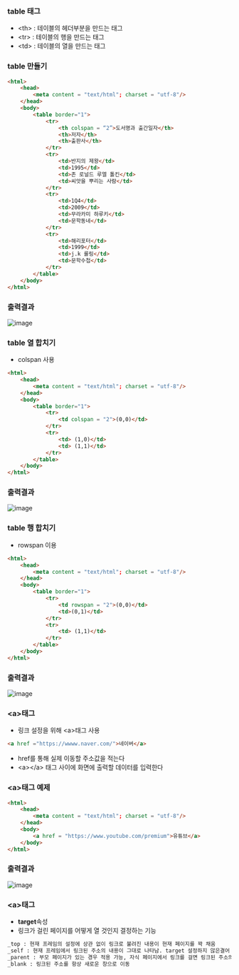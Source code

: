 ### table 태그 

- \<th> : 테이블의 헤더부분을 만드는 태그
- \<tr>	: 테이블의 행을 만드는 태그
- \<td>	: 테이블의 열을 만드는 태그

### table 만들기
```html
<html>
    <head>
        <meta content = "text/html"; charset = "utf-8"/>
    </head>
    <body>
        <table border="1">
            <tr>
                <th colspan = “2”>도서명과 출간일자</th>
                <th>저자</th>
                <th>출판사</th>
            </tr>
            <tr>
                <td>반지의 제왕</td>
                <td>1995</td>
                <td>존 로널드 루엘 톨킨</td>
                <td>씨앗을 뿌리는 사람</td>
            </tr>
            <tr>
                <td>1Q4</td>
                <td>2009</td>
                <td>무라카미 하루키</td>
                <td>문학동네</td>
            </tr>
            <tr>
                <td>해리포터</td>
                <td>1999</td>
                <td>j.k 롤링</td>
                <td>문학수첩</td>
            </tr>
        </table>
    </body>
</html>
```

### 출력결과
![image](https://user-images.githubusercontent.com/82345970/163511240-792d21a1-3c05-4459-ba5f-70fb1bf8c3dc.png)


### table 열 합치기
- colspan 사용
 
```html
<html>
    <head>
        <meta content = "text/html"; charset = "utf-8"/>
    </head>
    <body>
        <table border="1">
            <tr>
                <td colspan = "2">(0,0)</td>
            </tr>
            <tr>
                <td> (1,0)</td>
                <td> (1,1)</td>
            </tr>
        </table>
    </body>
</html>
```

### 출력결과
![image](https://user-images.githubusercontent.com/82345970/163511313-40f850fa-f95c-4bf1-a449-f3cd384a103f.png)

### table 행 합치기
- rowspan 이용

```html
<html>
    <head>
        <meta content = "text/html"; charset = "utf-8"/>
    </head>
    <body>
        <table border="1">
            <tr>
                <td rowspan = "2">(0,0)</td>
                <td>(0,1)</td>
            </tr>
            <tr>
                <td> (1,1)</td>
            </tr>
        </table>
    </body>
</html>
```

### 출력결과
![image](https://user-images.githubusercontent.com/82345970/163511442-fa772215-bd2d-4058-9c14-bf1b26a12662.png)

### \<a>태그
- 링크 설정을 위해 \<a>태그 사용
```html
<a href ="https://wwww.naver.com/">네이버</a>
```
- href를 통해 실제 이동할 주소값을 적는다
- \<a>\</a> 태그 사이에 화면에 출력할 데이터를 입력한다

### \<a>태그 예제
```html
<html>
    <head>
        <meta content = "text/html"; charset = "utf-8"/>
    </head>
    <body>
        <a href = "https://www.youtube.com/premium">유튜브</a>
    </body>
</html>
```

### 출력결과
![image](https://user-images.githubusercontent.com/82345970/163513050-27a7bc8e-7048-4ac7-a811-d5230baf585b.png)

### \<a>태그
- **target**속성
- 링크가 걸린 페이지를 어떻게 열 것인지 결정하는 기능
```html
_top : 현재 프레임의 설정에 상관 없이 링크로 불려진 내용이 현재 페이지를 꽉 채움
_self : 현재 프레임에서 링크된 주소의 내용이 그대로 나타남. target 설정하지 않은결어 디폴트 _self형태
_parent : 부모 페이지가 있는 경우 적용 가능, 자식 페이지에서 링크를 걸면 링크된 주소의 내용이 부모 페이지에 나타남
_blank : 링크된 주소를 항상 새로운 창으로 이동

















